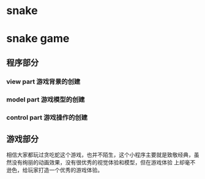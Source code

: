 # snake
# snake game
## 程序部分
### view part 游戏背景的创建
### model part 游戏模型的创建
### control part 游戏操作的创建
## 游戏部分
相信大家都玩过贪吃蛇这个游戏，也并不陌生，这个小程序主要就是致敬经典，虽然没有绚丽的动画效果，没有很优秀的视觉体验和模型，但在游戏体验 上却毫不逊色，给玩家打造一个优秀的游戏体验。
